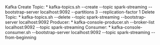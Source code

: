 Kafka
    Create Topic:
        *  kafka-topics.sh --create --topic spark-streaming --bootstrap-server localhost:9092 --partitions 3 --replication-factor 1
    Delete Topic:
        *  kafka-topics.sh --delete --topic spark-streaming --bootstrap-server localhost:9092
    Producer:
        * kafka-console-producer.sh --broker-list localhost:9092 --topic spark-streaming
    Consumer:
        * kafka-console-consumer.sh --bootstrap-server localhost:9092 --topic spark-streaming --from-beginning